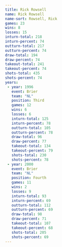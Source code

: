 ```yaml
---
title: Rick Rowsell
name: Rick Rowsell
name-sort: Rowsell, Rick
games: 23
wins: 8
losses: 15
inturn-total: 218
inturn-percent: 74
outturn-total: 217
outturn-percent: 74
draw-total: 194
draw-percent: 74
takeout-total: 241
takeout-percent: 74
shots-total: 435
shots-percent: 74
years:
 - year: 1996
   event: Brier
   team: "NL"
   position: Third
   games: 12
   wins: 6
   losses: 6
   inturn-total: 125
   inturn-percent: 78
   outturn-total: 105
   outturn-percent: 78
   draw-total: 96
   draw-percent: 77
   takeout-total: 134
   takeout-percent: 79
   shots-total: 230
   shots-percent: 78
 - year: 2000
   event: Brier
   team: "NL"
   position: Fourth
   games: 11
   wins: 2
   losses: 9
   inturn-total: 93
   inturn-percent: 69
   outturn-total: 112
   outturn-percent: 69
   draw-total: 98
   draw-percent: 71
   takeout-total: 107
   takeout-percent: 68
   shots-total: 205
   shots-percent: 69
---
```

